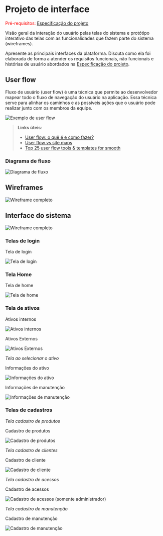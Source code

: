 
# Projeto de interface

<span style="color:red">Pré-requisitos: <a href="02-Especificacao.md"> Especificação do projeto</a></span>

Visão geral da interação do usuário pelas telas do sistema e protótipo interativo das telas com as funcionalidades que fazem parte do sistema (wireframes).

 Apresente as principais interfaces da plataforma. Discuta como ela foi elaborada de forma a atender os requisitos funcionais, não funcionais e histórias de usuário abordados na <a href="02-Especificacao.md"> Especificação do projeto</a></span>.

 ## User flow

Fluxo de usuário (user flow) é uma técnica que permite ao desenvolvedor mapear todo o fluxo de navegação do usuário na aplicação. Essa técnica serve para alinhar os caminhos e as possíveis ações que o usuário pode realizar junto com os membros da equipe.

![Exemplo de user flow](images/user_flow.jpg)

> **Links úteis**:
> - [User flow: o quê é e como fazer?](https://medium.com/7bits/fluxo-de-usu%C3%A1rio-user-flow-o-que-%C3%A9-como-fazer-79d965872534)
> - [User flow vs site maps](http://designr.com.br/sitemap-e-user-flow-quais-as-diferencas-e-quando-usar-cada-um/)
> - [Top 25 user flow tools & templates for smooth](https://www.mockplus.com/blog/post/user-flow-tools)

### Diagrama de fluxo

![Diagrama de fluxo](images/Diagrama_de_fluxo.png)

## Wireframes


![Wireframe completo](images/Wireframe_completo.png)
 



## Interface do sistema

![Wireframe completo](images/Wireframe_completo.png)



###  Telas de login

Tela de login

![Tela de login](images/Login.png)


### Tela Home

Tela de home

![Tela de home](images/Home.png)


### Tela de ativos 

Ativos internos

![Ativos internos](images/AtivosInternos.png)

Ativos Externos

![Ativos Externos](images/AtivosExternos.png)


*Tela ao selecionar o ativo*

Informações do ativo

![Informações do ativo](images/InfoAtivo.png)


Informações de manutenção

![Informações de manutenção](images/InfoManutencao.png)


### Telas de cadastros

*Tela cadastro de produtos*

Cadastro de produtos

![Cadastro de produtos](images/CadastroProd.png)


*Tela cadastro de clientes*

Cadastro de cliente

![Cadastro de cliente](images/CadastroCliente.png)


*Tela cadastro de acessos*

Cadastro de acessos

![Cadastro de acessos (somente administrador)](images/CadastroAcesso.png)


*Tela cadastro de manutenção*

Cadastro de manutenção

![Cadastro de manutenção](images/CadastroManutencao.png)
